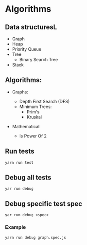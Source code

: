 # Algorithms

## Data structuresL

* Graph
* Heap
* Priority Queue
* Tree
    * Binary Search Tree
* Stack

## Algorithms:

* Graphs:
    * Depth First Search (DFS)
    * Minimum Trees:
        * Prim's
        * Kruskal

* Mathematical
    * Is Power Of 2
    

## Run tests

```
yarn run test
```

## Debug all tests

```
yar run debug
```

## Debug specific test spec

```
yar run debug <spec>
```

### Example

```
yarn run debug graph.spec.js
```